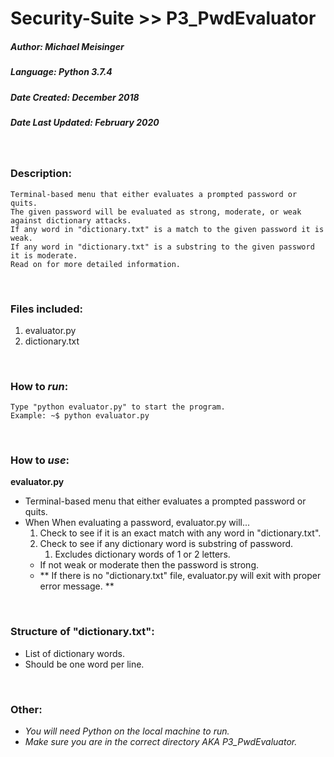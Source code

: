 # Security-Suite >> P3_PwdEvaluator
##### Author: Michael Meisinger
##### Language: Python 3.7.4
##### Date Created: December 2018
##### Date Last Updated: February 2020

<br/>

### Description:
    Terminal-based menu that either evaluates a prompted password or quits.
    The given password will be evaluated as strong, moderate, or weak against dictionary attacks.
    If any word in "dictionary.txt" is a match to the given password it is weak.
    If any word in "dictionary.txt" is a substring to the given password it is moderate.
    Read on for more detailed information.

<br/>

### Files included:
1. evaluator.py
1. dictionary.txt

<br/>

### How to *run*:
    Type "python evaluator.py" to start the program.
    Example: ~$ python evaluator.py

<br/>

### How to *use*:

**evaluator.py**
* Terminal-based menu that either evaluates a prompted password or quits.
* When When evaluating a password, evaluator.py will...
  1. Check to see if it is an exact match with any word in "dictionary.txt".
  1. Check to see if any dictionary word is substring of password.
      1. Excludes dictionary words of 1 or 2 letters.
  * If not weak or moderate then the password is strong.
  * ** If there is no "dictionary.txt" file, evaluator.py will exit with proper error message. **

<br/>

### Structure of "dictionary.txt":
* List of dictionary words.
* Should be one word per line.

<br/>

### Other:
* *You will need Python on the local machine to run.*
* *Make sure you are in the correct directory AKA P3_PwdEvaluator.*

